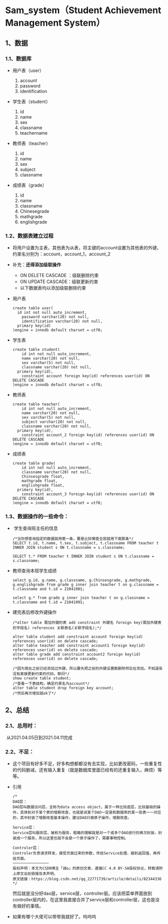 # Sam_system（Student Achievement Management System）

## 1、数据

### 1.1、数据库

- 用户表（user）
  1. account
  2. password
  3. identification

- 学生表（student）
  1. id
  2. name
  3. sex
  4. classname
  5. teachername
- 教师表（teacher）
  1. id
  2. name
  3. sex
  4. subject
  5. classname
- 成绩表（grade）
  1. id
  2. name
  3. classname
  4. Chinesegrade
  5. mathgrade
  6. englishgrade

### 1.2、数据表建立过程

- 将用户设置为主表，其他表为从表，将主键的account设置为其他表的外键，约束名分别为：account，account_1，account_2

- 补充：**还得添加级联操作**

  - ON DELETE CASCADE ：级联删除约束
  - ON UPDATE CASCADE：级联更新约束
  - 以下数据表均以添加级联删除约束

- 用户表

  ```mysql
  create table user(
  	id int not null auto_increment,
      password varchar(20) not null,
      identification varchar(20) not null,
  	primary key(id)
  )engine = innodb default charset = utf8;
  ```

- 学生表

  ```mysql
  create table student(
      id int not null auto_increment,
      name varchar(20) not null,
      sex varchar(5) not null,
      classname varchar(20) not null,
  	primary key(id),
      constraint account foreign key(id) references user(id) ON DELETE CASCADE
  )engine = innodb default charset = utf8;
  ```
  
- 教师表

  ```MySQL
  create table teacher(
      id int not null auto_increment,
      name varchar(20) not null,
      sex varchar(5) not null,
      subject varchar(20) not null,
      classname varchar(20) not null,
  	primary key(id),
      constraint account_2 foreign key(id) references user(id) ON DELETE CASCADE
  )engine = innodb default charset = utf8;
  ```

- 成绩表

  ```mysql
  create table grade(
      id int not null auto_increment,
      classname varchar(20) not null,
      Chinsesgrade float,
      mathgrade float,
      englishgrade float,
  	primary key(id),
      constraint account_3 foreign key(id) references user(id) ON DELETE CASCADE
  )engine = innodb default charset = utf8;
  ```


### 1.3、数据操作的一些命令：

- ​	学生查询班主任的信息

  ```mysql
  /*当你想查询指定的数据就用第一条，要是比较懒查全部就用下面那条*/
  SELECT t.id, t.name, t.sex, t.subject, t.classname FROM teacher t INNER JOIN student s ON t.classname = s.classname;
  
  SELECT t.* FROM teacher t INNER JOIN student s ON t.classname = s.classname;
  ```


- 教师查询本班学生成绩

  ```mysql
  select g.id, g.name, g.classname, g.Chinsesgrade, g.mathgrade, g.englishgrade from grade g inner join teacher t on g.classname = t.classname and t.id = 21041001; 
  
  select g.* from grade g inner join teacher t on g.classname = t.classname and t.id = 21041001; 
  ```

- 建完表后修改外键操作

  ```mysql
  /*alter table 需加外键的表 add constraint 外键名 foreign key(需加外键表的字段名) references 关联表名(关联字段名);*/
  
  alter table student add constraint account foreign key(id) references user(id) on delete cascade;
  alter table teacher add constraint account1 foreign key(id) references user(id) on delete cascade;
  alter table grade add constraint account2 foreign key(id) references user(id) on delete cascade;
  
  /*因为我在之前已经添加过外键，所以要先把之前的外键设置都删除然后在添加。不知道有没有直接更新约束的代码，郁闷*/
  show create table student;
  /*查看一下表结构，确定约束名为account*/
  alter table student drop foreign key account;
  /*然后再次增加就ok了*/
  ```

  

## 2、总结

### 	2.1、总用时：

​			从2021.04.05日到2021.04.11完成

### 	2.2、不足：

- ​		这个项目有好多不足，好多构想都都没有去实现，比如更改密码，一些重复性的代码删减，还有输入重复（就是数据库里面已经有的还重复输入，麻烦）等等。

- 引用

  ```mysql
  /*
  DAO层：
  DAO层叫数据访问层，全称为data access object，属于一种比较底层，比较基础的操作，具体到对于某个表的增删改查，也就是说某个DAO一定是和数据库的某一张表一一对应的，其中封装了增删改查基本操作，建议DAO只做原子操作，增删改查。
  
  Service层：
  Service层叫服务层，被称为服务，粗略的理解就是对一个或多个DAO进行的再次封装，封装成一个服务，所以这里也就不会是一个原子操作了，需要事物控制。
  
  Controler层：
  Controler负责请求转发，接受页面过来的参数，传给Service处理，接到返回值，再传给页面。
  ————————————————
  版权声明：本文为CSDN博主「诚o」的原创文章，遵循CC 4.0 BY-SA版权协议，转载请附上原文出处链接及本声明。
  原文链接：https://blog.csdn.net/qq_22771739/article/details/82344336 
  */
  ```

  然后就是没分好dao层，service层，controller层。应该把菜单界面放到controller层内的，在这里我直接合并了service层和controller层，这也是没有做好的事情。

- 如果有哪个大佬可以带带我就好了。呜呜呜